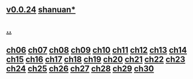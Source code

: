 ## [v0.0.24](https://github.com/littleflute/english/edit/master/Linda/book2/readme.md) [shanuan*](https://github.com/shanuan/english/edit/master/Linda/book2/readme.md)
## [..](..)
## [ch06](ch06) [ch07](ch07) [ch08](ch08) [ch09](ch09) [ch10](ch10) [ch11](ch11) [ch12](ch12) [ch13](ch13) [ch14](ch14) [ch15](ch15) [ch16](ch16) [ch17](ch17) [ch18](ch18) [ch19](ch19) [ch20](ch20) [ch21](ch21) [ch22](ch22) [ch23](ch23) [ch24](ch24) [ch25](ch25) [ch26](ch26) [ch27](ch27) [ch28](ch28) [ch29](ch29) [ch30](ch30)
